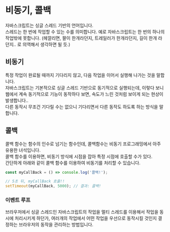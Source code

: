 # 비동기, 콜백

자바스크립트는 싱글 스레드 기반의 언어입니다. <br/>
스레드는 한 번에 작업할 수 있는 수를 의미합니다. 예로 자바스크립트는 한 번의 하나의 작업밖에 못합니다. (헤깔리면, 팔이 한개라던지, 트레일러가 한개라던지, 길이 한개 라던지.. 로 의역해서 생각하면 될 듯.)

## 비동기

특정 작업이 완료될 때까지 기다리지 않고, 다음 작업을 이어서 실행해 나가는 것을 말합니다. <br/>
자바스크립트는 기본적으로 싱글 스레드 기반으로 동기적으로 실행되는데, 이렇다 보니 웹에서 계속 동기적으로 기능이 동작하다 보면, 속도가 느린 것처럼 보이게 되는 현상이 발생합니다.. <br/>
다른 동작시 무조건 기다릴 수는 없으니 기다리면서 다른 동작도 하도록 하는 방식을 말합니다.

## 콜백

콜백 함수는 함수의 인수로 넘기는 함수인데, 콜백함수는 비동기 프로그래밍에서 아주 유용한 녀석입니다. <br/>
콜백 함수를 이용하면, 비동기 방식에 시점을 잡아 특정 시점에 호출할 수가 있다. <br/>
간단하게 아래와 같이 콜백 함수를 이용하여 비동기를 처리할 수 있습니다.

```js
const myCallBack = () => console.log('콜백!');

// 5초 뒤, myCallBack 호출!! 
setTimeout(myCallBack, 5000); // 결과: 콜백!
```

### 이벤트 루프

브라우저에서 싱글 스레드인 자바스크립트의 작업을 멀티 스레드를 이용해서 작업을 동시에 처리시키게 하던가, 여러개의 작업에서 어떤 작업을 우선으로 동작시킬 것인지 결정하는 브라우저의 동작을 관리하는 방법입니다.